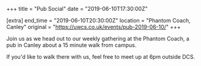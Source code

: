 +++
title = "Pub Social"
date = "2019-06-10T17:30:00Z"

[extra]
end_time = "2019-06-10T20:30:00Z"
location = "Phantom Coach, Canley"
original = "https://uwcs.co.uk/events/pub-2019-06-10/"
+++

Join us as we head out to our weekly gathering at the Phantom Coach, a pub in Canley about a 15 minute walk from campus.

If you'd like to walk there with us, feel free to meet up at 6pm outside DCS.

